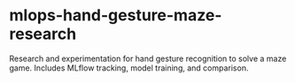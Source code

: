 # mlops-hand-gesture-maze-research
Research and experimentation for hand gesture recognition to solve a maze game. Includes MLflow tracking, model training, and comparison.
